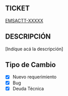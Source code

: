 ## TICKET

[EMSACTT-XXXXX](https://qdos.atlassian.net/browse/EMSACTT-XXXXX)

## DESCRIPCIÓN

[Indíque acá la descripción]

## Tipo de Cambio

- [x] Nuevo requerimiento
- [x] Bug 
- [x] Deuda Técnica
